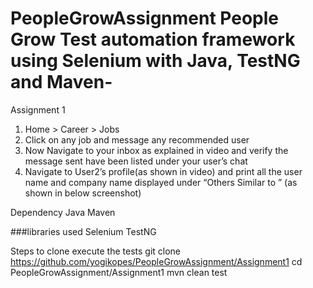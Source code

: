 # PeopleGrowAssignment People Grow Test automation framework using Selenium with Java, TestNG and Maven-
Assignment 1
1. Home > Career > Jobs
2. Click on any job and message any recommended user
3. Now Navigate to your inbox as explained in video and verify the message sent have
been listed under your user’s chat
4. Navigate to User2’s profile(as shown in video) and print all the user name and company
name displayed under “Others Similar to <User2>” (as shown in below screenshot)

Dependency Java Maven

###libraries used Selenium TestNG 

Steps to clone execute the tests
git clone https://github.com/yogikopes/PeopleGrowAssignment/Assignment1
cd PeopleGrowAssignment/Assignment1
mvn clean test
